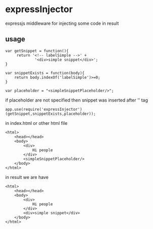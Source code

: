 expressInjector
===============

expressjs middleware for injecting some code in result

usage
---------------

    var getSnippet = function(){
         return '<!-- labelSimple -->' +
                 '<div>simple snippet</div>';
    }

    var snippetExists = function(body){
        return body.indexOf('labelSimple')>=0;
    }

    var placeholder = "<simpleSnippetPlaceholder/>";

if placeholder are not specified then snippet was inserted after '<body>' tag

    app.use(require('expressInjector')(getSnippet,snippetExists,placeholder));

in index.html or other html file

    <html>
        <head></head>
        <body>
            <div>
                Hi people
            </div>
            <simpleSnippetPlaceholder/>
        </body>
    </html>

in result we are have

    <html>
        <head></head>
        <body>
            <div>
                Hi people
            </div>
            <div>simple snippet</div>
        </body>
    </html>